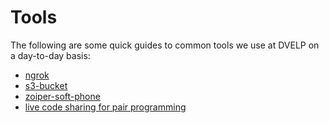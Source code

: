 # Tools

The following are some quick guides to common tools we use at DVELP on a day-to-day basis:

* [ngrok](ngrok.md)
* [s3-bucket](s3-bucket.md)
* [zoiper-soft-phone](zoiper-soft-phone.md)
* [live code sharing for pair programming](live-code-share.md)
